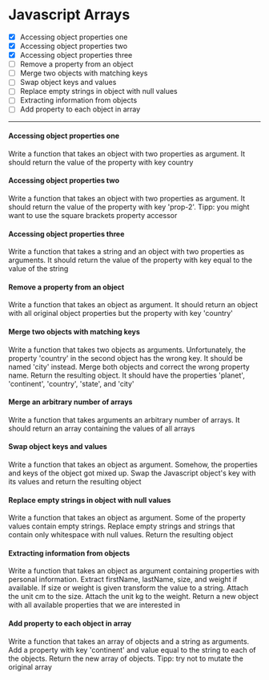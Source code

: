 # Javascript Arrays

- [x] Accessing object properties one
- [x] Accessing object properties two
- [x] Accessing object properties three
- [ ] Remove a property from an object
- [ ] Merge two objects with matching keys
- [ ] Swap object keys and values
- [ ] Replace empty strings in object with null values
- [ ] Extracting information from objects
- [ ] Add property to each object in array

***

#### Accessing object properties one
Write a function that takes an object with two properties as argument. It should return the value of the property with key country

#### Accessing object properties two
Write a function that takes an object with two properties as argument. It should return the value of the property with key 'prop-2'. Tipp: you might want to use the square brackets property accessor

#### Accessing object properties three
Write a function that takes a string and an object with two properties as arguments. It should return the value of the property with key equal to the value of the string

#### Remove a property from an object
Write a function that takes an object as argument. It should return an object with all original object properties but the property with key 'country'

#### Merge two objects with matching keys
Write a function that takes two objects as arguments. Unfortunately, the property 'country' in the second object has the wrong key. It should be named 'city' instead. Merge both objects and correct the wrong property name. Return the resulting object. It should have the properties 'planet', 'continent', 'country', 'state', and 'city'

#### Merge an arbitrary number of arrays
Write a function that takes arguments an arbitrary number of arrays. It should return an array containing the values of all arrays

#### Swap object keys and values
Write a function that takes an object as argument. Somehow, the properties and keys of the object got mixed up. Swap the Javascript object's key with its values and return the resulting object

#### Replace empty strings in object with null values
Write a function that takes an object as argument. Some of the property values contain empty strings. Replace empty strings and strings that contain only whitespace with null values. Return the resulting object

#### Extracting information from objects
Write a function that takes an object as argument containing properties with personal information. Extract firstName, lastName, size, and weight if available. If size or weight is given transform the value to a string. Attach the unit cm to the size. Attach the unit kg to the weight. Return a new object with all available properties that we are interested in

#### Add property to each object in array
Write a function that takes an array of objects and a string as arguments. Add a property with key 'continent' and value equal to the string to each of the objects. Return the new array of objects. Tipp: try not to mutate the original array
